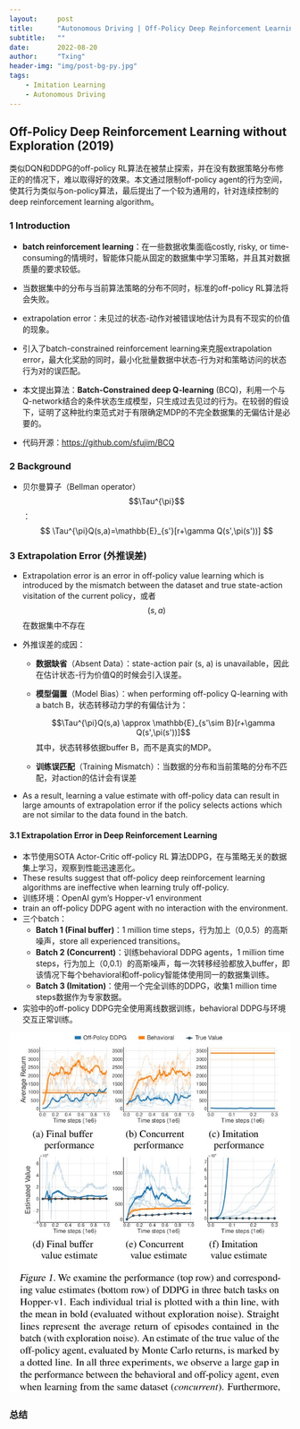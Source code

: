 ```yaml
---
layout:     post
title:      "Autonomous Driving | Off-Policy Deep Reinforcement Learning without Exploration"
subtitle:   ""
date:       2022-08-20
author:     "Txing"
header-img: "img/post-bg-py.jpg"
tags:
    - Imitation Learning
    - Autonomous Driving
---
```


## Off-Policy Deep Reinforcement Learning without Exploration (2019)

类似DQN和DDPG的off-policy RL算法在被禁止探索，并在没有数据策略分布修正的的情况下，难以取得好的效果。本文通过限制off-policy agent的行为空间，使其行为类似与on-policy算法，最后提出了一个较为通用的，针对连续控制的deep reinforcement learning algorithm。

### 1 Introduction

- **batch reinforcement learning**：在一些数据收集面临costly, risky, or time-consuming的情境时，智能体只能从固定的数据集中学习策略，并且其对数据质量的要求较低。
- 当数据集中的分布与当前算法策略的分布不同时，标准的off-policy RL算法将会失败。
- extrapolation error：未见过的状态-动作对被错误地估计为具有不现实的价值的现象。

- 引入了batch-constrained reinforcement learning来克服extrapolation error，最大化奖励的同时，最小化批量数据中状态-行为对和策略访问的状态行为对的误匹配。
- 本文提出算法：**Batch-Constrained deep Q-learning** (BCQ)，利用一个与Q-network结合的条件状态生成模型，只生成过去见过的行为。在较弱的假设下，证明了这种批约束范式对于有限确定MDP的不完全数据集的无偏估计是必要的。
- 代码开源：https://github.com/sfujim/BCQ

### 2 Background

- 贝尔曼算子（Bellman operator）$$\Tau^{\pi}$$：
  $$
  \Tau^{\pi}Q(s,a)=\mathbb{E}_{s'}[r+\gamma Q(s',\pi(s'))]
  $$

### 3 Extrapolation Error (外推误差)

- Extrapolation error is an error in off-policy value learning which is introduced by the mismatch between the dataset and true state-action visitation of the current policy，或者$$(s,a)$$在数据集中不存在

- 外推误差的成因：

  - **数据缺省**（Absent Data）：state-action pair (s, a) is unavailable，因此在估计状态-行为价值Q的时候会引入误差。

  - **模型偏置**（Model Bias）：when performing off-policy Q-learning with a batch B，状态转移动力学的有偏估计为：

    $$\Tau^{\pi}Q(s,a) \approx \mathbb{E}_{s'\sim B}[r+\gamma Q(s',\pi(s'))]$$ 其中，状态转移依据buffer B，而不是真实的MDP。

  - **训练误匹配**（Training Mismatch）：当数据的分布和当前策略的分布不匹配，对action的估计会有误差

- As a result, learning a value estimate with off-policy data can result in large amounts of extrapolation
  error if the policy selects actions which are not similar to the data found in the batch.

#### 3.1 Extrapolation Error in Deep Reinforcement Learning
- 本节使用SOTA Actor-Critic off-policy RL 算法DDPG，在与策略无关的数据集上学习，观察到性能迅速恶化。
- These results suggest that off-policy deep reinforcement learning algorithms are ineffective when
  learning truly off-policy.
- 训练环境：OpenAI gym’s Hopper-v1 environment
- train an off-policy DDPG agent with no interaction with the environment.
- 三个batch：
  - **Batch 1 (Final buffer)**：1 million time steps，行为加上（0,0.5）的高斯噪声，store all experienced transitions。
  - **Batch 2 (Concurrent)**：训练behavioral DDPG agents，1 million time steps，行为加上（0,0.1）的高斯噪声，每一次转移经验都放入buffer，即该情况下每个behavioral和off-policy智能体使用同一的数据集训练。
  - **Batch 3 (Imitation)**：使用一个完全训练的DDPG，收集1 million time steps数据作为专家数据。
- 实验中的off-policy DDPG完全使用离线数据训练，behavioral DDPG与环境交互正常训练。

![Figure 1](https://raw.githubusercontent.com/txing-casia/txing-casia.github.io/master/img/20220820-1.png)



### 总结

